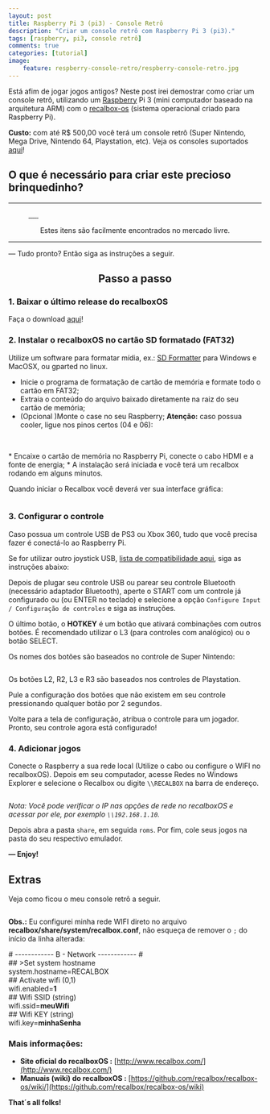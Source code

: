 ```yaml
---
layout: post
title: Raspberry Pi 3 (pi3) - Console Retrô
description: "Criar um console retrô com Raspberry Pi 3 (pi3)."
tags: [raspberry, pi3, console retrô]
comments: true
categories: [tutorial]
image:
    feature: respberry-console-retro/respberry-console-retro.jpg
---
```


Está afim de jogar jogos antigos? Neste post irei demostrar como criar um console retrô, utilizando um [Raspberry](https://pt.wikipedia.org/wiki/Raspberry_Pi) Pi 3 (mini computador baseado na arquitetura ARM) com o [recalbox-os](http://www.recalbox.com) (sistema operacional criado para Raspberry Pi).

**Custo:** com até R$ 500,00 você terá um console retrô (Super Nintendo, Mega Drive, Nintendo 64, Playstation, etc). Veja os consoles suportados [aqui](http://www.recalbox.com#systems)!

## O que é necessário para criar este precioso brinquedinho?

<hr>
<figure class="half">
	<!-- <a href="http://placehold.it/1200x600.jpg"><img src="http://placehold.it/600x300.jpg" alt=""></a> -->
	<a href="/images/respberry-console-retro/raspberry-pi-3.jpg">
		<img src="/images/respberry-console-retro/raspberry-pi-3.jpg" alt="">
	</a>	
	<a href="/images/respberry-console-retro/fonte-5v-2a-micro-usb-raspberry-pi-b-raspberry-pi3-pi-3">
		<img src="/images/respberry-console-retro/fonte-5v-2a-micro-usb-raspberry-pi-b-raspberry-pi3-pi-3.jpg" alt="">
	</a>
	<a href="/images/respberry-console-retro/micro-sd.jpg">
		<img src="/images/respberry-console-retro/micro-sd.jpg" alt="">
	</a>	
	<a href="/images/respberry-console-retro/cabo-hdmi.jpg">
		<img src="/images/respberry-console-retro/cabo-hdmi.jpg" alt="">
	</a>
	<a href="/images/respberry-console-retro/controle-ps3.jpg">
		<img src="/images/respberry-console-retro/controle-ps3.jpg" alt="">
	</a>
	<a href="/images/respberry-console-retro/case.jpg">
		<img src="/images/respberry-console-retro/case.jpg" alt="">
	</a>
	<!-- <figcaption>[item 1, item 2, [...].]</figcaption> -->
</figure>

<div align="center">
	<i class="fa fa-smile-o" aria-hidden="true"></i> Estes itens são facilmente encontrados no mercado 
	livre.
</div>
<hr>

— Tudo pronto? Então siga as instruções a seguir.

<!-- more -->

<h2 align="center">
Passo a passo <i class="fa fa-linux" aria-hidden="true"></i> <i class="fa fa-gamepad" aria-hidden="true"></i></h2>

### 1. Baixar o último release do recalboxOS

Faça o download [aqui](https://github.com/recalbox/recalbox-os/releases)!

### 2. Instalar o recalboxOS no cartão SD formatado (FAT32)

Utilize um software para formatar mídia, ex.: [SD Formatter](https://www.sdcard.org/downloads/formatter_4/) para Windows e MacOSX, ou gparted no linux.

* Inicie o programa de formatação de cartão de memória e formate todo o cartão em FAT32;
* Extraia o conteúdo do arquivo baixado diretamente na raiz do seu cartão de memória;
* (Opcional )Monte o case no seu Raspberry; 
**Atenção:** caso possua cooler, ligue nos pinos certos (04 e 06):
<figure class="center">
	<img src="/images/respberry-console-retro/pi3_gpio.jpg" alt="">
	<img src="/images/respberry-console-retro/how-to-connect-to-gpio.jpg" alt="">
</figure>
* Encaixe o cartão de memória no Raspberry Pi, conecte o cabo HDMI e a fonte de energia;
* A instalação será iniciada e você terá um recalbox rodando em alguns minutos.

Quando iniciar o Recalbox você deverá ver sua interface gráfica:

<figure>
	<img src="/images/respberry-console-retro/emulationstation.jpg" alt="">
</figure>


### 3. Configurar o controle

Caso possua um controle USB de PS3 ou Xbox 360, tudo que você precisa fazer é conectá-lo ao Raspberry Pi.

Se for utilizar outro joystick USB, [lista de compatibilidade aqui](https://github.com/recalbox/recalbox-os/wiki/Periféricos-Compatíveis-(PT)), siga as instruções abaixo:

Depois de plugar seu controle USB ou parear seu controle Bluetooth (necessário adaptador Bluetooth), aperte o START com um controle já configurado ou (ou ENTER no teclado) e selecione a opção `Configure Input / Configuração de controles` e siga as instruções.

O último botão, o **HOTKEY** é um botão que ativará combinações com outros botões. É recomendado utilizar o L3 (para controles com analógico) ou o botão SELECT.

Os nomes dos botões são baseados no controle de Super Nintendo:

<figure>
	<img src="/images/respberry-console-retro/snes-controller.jpg" alt="">
</figure>

Os botões L2, R2, L3 e R3 são baseados nos controles de Playstation.

Pule a configuração dos botões que não existem em seu controle pressionando qualquer botão por 2 segundos.

Volte para a tela de configuração, atribua o controle para um jogador. Pronto, seu controle agora está configurado!

### 4. Adicionar jogos

Conecte o Raspberry a sua rede local (Utilize o cabo ou configure o WIFI no recalboxOS).
Depois em seu computador, acesse Redes no Windows Explorer e selecione o Recalbox ou digite `\\RECALBOX` na barra de endereço.

<figure class="center">
	<img src="/images/respberry-console-retro/share.jpg" alt="">
</figure>


*Nota: Você pode verificar o IP nas opções de rede no recalboxOS e acessar por ele, por exemplo `\\192.168.1.10`.*


Depois abra a pasta `share`, em seguida `roms`. Por fim, cole seus jogos na pasta do seu respectivo emulador.

**— Enjoy!**

## Extras

Veja como ficou o meu console retrô a seguir.

<figure class="center">
	<img src="/images/respberry-console-retro/meu-console-retro-q80.jpg" alt="">
</figure>

**Obs.:** Eu configurei minha rede WIFI direto no arquivo **recalbox/share/system/recalbox.conf**, não esqueça de remover o `;` do início da linha alterada:
<div>
	# ------------ B - Network ------------ #
	<br>## >Set system hostname
	<br>system.hostname=RECALBOX
	<br>## Activate wifi (0,1)
	<br>wifi.enabled=<b>1</b>
	<br>## Wifi SSID (string)
	<br>wifi.ssid=<b>meuWifi</b>
	<br>## Wifi KEY (string)
	<br>wifi.key=<b>minhaSenha</b>
</div>

### Mais informações:

* **Site oficial do recalboxOS :** [http://www.recalbox.com/](http://www.recalbox.com/)
* **Manuais (wiki) do recalboxOS :** [https://github.com/recalbox/recalbox-os/wiki/](https://github.com/recalbox/recalbox-os/wiki)


**That´s all folks!** <i class="fa fa-thumbs-o-up"></i>